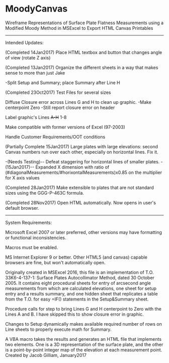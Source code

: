 # MoodyCanvas
Wireframe Representations of Surface Plate Flatness Measurements using a Modified Moody Method in MSExcel to Export HTML Canvas Printables
_______________________________________________________________________________________________

Intended Updates:

(Completed 14Jan2017) Place HTML textbox and button that changes angle of view (rotate Z axis)
  
(Completed 13Jan2017) Organize the different sheets in a way that makes sense to more than just Jake

  -Split Setup and Summary; place Summary after Line H

(Completed 23Oct2017) Test Files for several sizes

Diffuse Closure error across Lines G and H to clean up graphic.
  -Make centerpoint Zero
  -Still report closure error on header
  
Label graphic's Lines <strike>A-H</strike> 1-8

Make compatible with former versions of Excel (97-2003)

Handle Customer Requirements/OOT conditions

(Partially Complete 15Jan2017) Large plates with large elevations: second Canvas numbers run over each other, especially on horizontal lines. Fix it.

  -(Needs Testing)-- Defeat staggering for horizontal lines of smaller plates.
  -(15Jan2017)-- Expanded X dimension with ratio of (#diagonalMeasurements/#horixontalMeasurements)x0.85 on the multiplier for X axis values

(Completed 28Jan2017) Make extensible to plates that are not standard sizes using the GGG-P-463C formula.

(Completed 28Nov2017) Open HTML automatically. Now opens in user's default browser.
_______________________________________________________________________________________________

System Requirements:

Microsoft Excel 2007 or later preferred, other versions may have formatting or functional inconsistencies.

Macros must be enabled.

MS Internet Explorer 9 or better. Other HTML5 (and canvas) capable browsers are fine, but won't automatically open.

Originally created in MSExcel 2016, this file is an implementation of T.O. 33K6-4-137-1: Surface Plates Autocollimator Method, dated 30 October 2005. It contains eight procedural sheets for entry of arcsecond angle measurements from which are calculated elevations, one sheet for setup entry and a results summary, and one hidden sheet that replicates a table from the T.O. for easy =IF() statements in the Setup&Summary sheet.

Procedure calls for step to bring Lines G and H centerpoint to Zero with the Lines A and B. I have skipped this to show closure error in graphic.

Changes to Setup dynamically makes available required number of rows on Line sheets to properly execute math for Summary.

A VBA macro takes the results and generates an HTML file that implements two <canvas> elements. One is a 3D representation of the surface plate, and the other is a point-by-point integer map of the elevation at each measurement point.
Created by Jacob Gilliam, January2017
